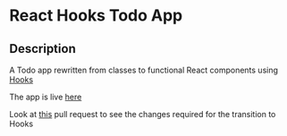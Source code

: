 # React Hooks Todo App

## Description

A Todo app rewritten from classes to functional React components using [Hooks](https://reactjs.org/docs/hooks-intro.html)

The app is live [here](https://react-hooks-todo-app.netlify.com)

Look at [this](https://github.com/sidharthachatterjee/react-hooks-todo-app/pull/1/files) pull request to see the changes required for the transition to Hooks
